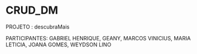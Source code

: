 # CRUD_DM

PROJETO : descubraMais

PARTICIPANTES:
GABRIEL HENRIQUE,
GEANY,
MARCOS VINICIUS,
MARIA LETICIA,
JOANA GOMES,
WEYDSON LINO
